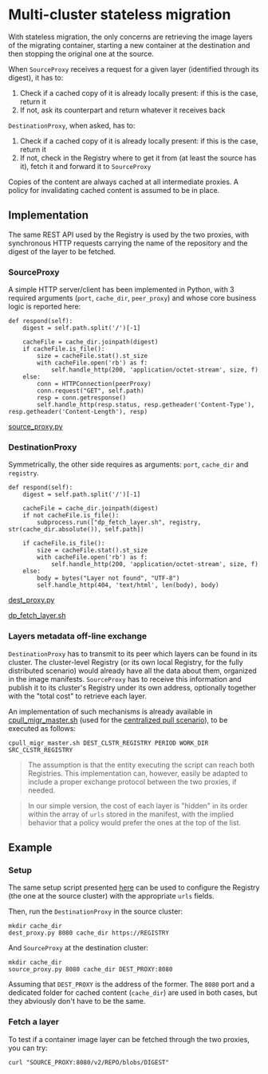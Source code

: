# Multi-cluster stateless migration #

With stateless migration, the only concerns are retrieving the image layers of the migrating container, starting a new container at the destination and then stopping the original one at the source.

When `SourceProxy` receives a request for a given layer (identified through its digest), it has to:
1. Check if a cached copy of it is already locally present: if this is the case, return it
2. If not, ask its counterpart and return whatever it receives back

`DestinationProxy`, when asked, has to:
1. Check if a cached copy of it is already locally present: if this is the case, return it
2. If not, check in the Registry where to get it from (at least the source has it), fetch it and forward it to `SourceProxy`

Copies of the content are always cached at all intermediate proxies. A policy for invalidating cached content is assumed to be in place.

## Implementation ##

The same REST API used by the Registry is used by the two proxies, with synchronous HTTP requests carrying the name of the repository and the digest of the layer to be fetched.

### SourceProxy ###
A simple HTTP server/client has been implemented in Python, with 3 required arguments (`port`, `cache_dir`, `peer_proxy`) and whose core business logic is reported here:

```
def respond(self):
	digest = self.path.split('/')[-1]

	cacheFile = cache_dir.joinpath(digest)
	if cacheFile.is_file():
		size = cacheFile.stat().st_size
		with cacheFile.open('rb') as f:
			self.handle_http(200, 'application/octet-stream', size, f)
	else:
		conn = HTTPConnection(peerProxy)
		conn.request("GET", self.path)
		resp = conn.getresponse()
		self.handle_http(resp.status, resp.getheader('Content-Type'), resp.getheader('Content-Length'), resp)
```
[source_proxy.py](../multi-cluster/source_proxy.py)

### DestinationProxy ###
Symmetrically, the other side requires as arguments: `port`, `cache_dir` and `registry`.

```
def respond(self):
	digest = self.path.split('/')[-1]

	cacheFile = cache_dir.joinpath(digest)
	if not cacheFile.is_file():
		subprocess.run(["dp_fetch_layer.sh", registry, str(cache_dir.absolute()), self.path])

	if cacheFile.is_file():
		size = cacheFile.stat().st_size
		with cacheFile.open('rb') as f:
			self.handle_http(200, 'application/octet-stream', size, f)
	else:
		body = bytes("Layer not found", "UTF-8")
		self.handle_http(404, 'text/html', len(body), body)
```
[dest_proxy.py](../multi-cluster/dest_proxy.py)

[dp_fetch_layer.sh](../multi-cluster/dp_fetch_layer.sh)

### Layers metadata off-line exchange ###
`DestinationProxy` has to transmit to its peer which layers can be found in its cluster. The cluster-level Registry (or its own local Registry, for the fully distributed scenario) would already have all the data about them, organized in the image manifests.
`SourceProxy` has to receive this information and publish it to its cluster's Registry under its own address, optionally together with the "total cost" to retrieve each layer.

An implementation of such mechanisms is already available in [cpull_migr_master.sh](../cooperative%20migration/cpull_migr_master.sh) (used for the [centralized pull scenario](cooperative%20migration.md#pull-based-approach)), to be executed as follows:
```
cpull_migr_master.sh DEST_CLSTR_REGISTRY PERIOD WORK_DIR SRC_CLSTR_REGISTRY
```

> The assumption is that the entity executing the script can reach both Registries. This implementation can, however, easily be adapted to include a proper exchange protocol between the two proxies, if needed.

> In our simple version, the cost of each layer is "hidden" in its order within the array of `urls` stored in the manifest, with the implied behavior that a policy would prefer the ones at the top of the list.

## Example ##

### Setup ###
The same setup script presented [here](cooperative%20migration.md#example) can be used to configure the Registry (the one at the source cluster) with the appropriate `urls` fields.

Then, run the `DestinationProxy` in the source cluster:
```
mkdir cache_dir
dest_proxy.py 8080 cache_dir https://REGISTRY
```

And `SourceProxy` at the destination cluster:
```
mkdir cache_dir
source_proxy.py 8080 cache_dir DEST_PROXY:8080
```

Assuming that `DEST_PROXY` is the address of the former. The `8080` port and a dedicated folder for cached content (`cache_dir`) are used in both cases, but they abviously don't have to be the same.

### Fetch a layer ###
To test if a container image layer can be fetched through the two proxies, you can try:
```
curl "SOURCE_PROXY:8080/v2/REPO/blobs/DIGEST"
```
